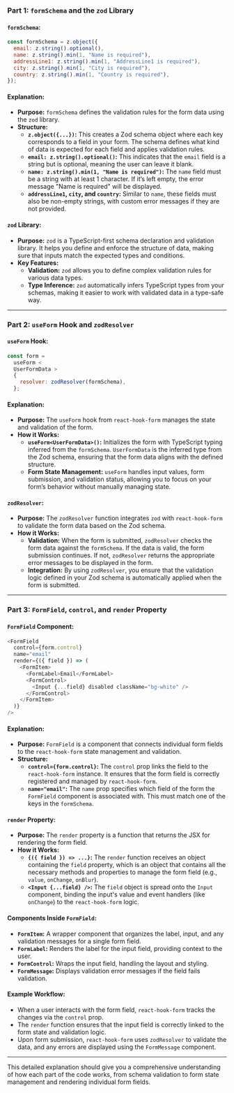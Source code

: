 ### Part 1: `formSchema` and the `zod` Library

#### `formSchema`:

```javascript
const formSchema = z.object({
  email: z.string().optional(),
  name: z.string().min(1, "Name is required"),
  addressLine1: z.string().min(1, "AddressLine1 is required"),
  city: z.string().min(1, "City is required"),
  country: z.string().min(1, "Country is required"),
});
```

#### Explanation:

- **Purpose:** `formSchema` defines the validation rules for the form data using the `zod` library.
- **Structure:**
  - **`z.object({...})`:** This creates a Zod schema object where each key corresponds to a field in your form. The schema defines what kind of data is expected for each field and applies validation rules.
  - **`email: z.string().optional()`:** This indicates that the `email` field is a string but is optional, meaning the user can leave it blank.
  - **`name: z.string().min(1, "Name is required")`:** The `name` field must be a string with at least 1 character. If it’s left empty, the error message "Name is required" will be displayed.
  - **`addressLine1`, `city`, and `country`:** Similar to `name`, these fields must also be non-empty strings, with custom error messages if they are not provided.

#### `zod` Library:

- **Purpose:** `zod` is a TypeScript-first schema declaration and validation library. It helps you define and enforce the structure of data, making sure that inputs match the expected types and conditions.
- **Key Features:**
  - **Validation:** `zod` allows you to define complex validation rules for various data types.
  - **Type Inference:** `zod` automatically infers TypeScript types from your schemas, making it easier to work with validated data in a type-safe way.

---

### Part 2: `useForm` Hook and `zodResolver`

#### `useForm` Hook:

```javascript
const form =
  useForm <
  UserFormData >
  {
    resolver: zodResolver(formSchema),
  };
```

#### Explanation:

- **Purpose:** The `useForm` hook from `react-hook-form` manages the state and validation of the form.
- **How it Works:**
  - **`useForm<UserFormData>()`:** Initializes the form with TypeScript typing inferred from the `formSchema`. `UserFormData` is the inferred type from the Zod schema, ensuring that the form data aligns with the defined structure.
  - **Form State Management:** `useForm` handles input values, form submission, and validation status, allowing you to focus on your form’s behavior without manually managing state.

#### `zodResolver`:

- **Purpose:** The `zodResolver` function integrates `zod` with `react-hook-form` to validate the form data based on the Zod schema.
- **How it Works:**
  - **Validation:** When the form is submitted, `zodResolver` checks the form data against the `formSchema`. If the data is valid, the form submission continues. If not, `zodResolver` returns the appropriate error messages to be displayed in the form.
  - **Integration:** By using `zodResolver`, you ensure that the validation logic defined in your Zod schema is automatically applied when the form is submitted.

---

### Part 3: `FormField`, `control`, and `render` Property

#### `FormField` Component:

```javascript
<FormField
  control={form.control}
  name="email"
  render={({ field }) => (
    <FormItem>
      <FormLabel>Email</FormLabel>
      <FormControl>
        <Input {...field} disabled className="bg-white" />
      </FormControl>
    </FormItem>
  )}
/>
```

#### Explanation:

- **Purpose:** `FormField` is a component that connects individual form fields to the `react-hook-form` state management and validation.
- **Structure:**
  - **`control={form.control}`:** The `control` prop links the field to the `react-hook-form` instance. It ensures that the form field is correctly registered and managed by `react-hook-form`.
  - **`name="email"`:** The `name` prop specifies which field of the form the `FormField` component is associated with. This must match one of the keys in the `formSchema`.

#### `render` Property:

- **Purpose:** The `render` property is a function that returns the JSX for rendering the form field.
- **How it Works:**
  - **`{({ field }) => ...}`:** The `render` function receives an object containing the `field` property, which is an object that contains all the necessary methods and properties to manage the form field (e.g., `value`, `onChange`, `onBlur`).
  - **`<Input {...field} />`:** The `field` object is spread onto the `Input` component, binding the input's value and event handlers (like `onChange`) to the `react-hook-form` logic.

#### Components Inside `FormField`:

- **`FormItem`:** A wrapper component that organizes the label, input, and any validation messages for a single form field.
- **`FormLabel`:** Renders the label for the input field, providing context to the user.
- **`FormControl`:** Wraps the input field, handling the layout and styling.
- **`FormMessage`:** Displays validation error messages if the field fails validation.

#### Example Workflow:

- When a user interacts with the form field, `react-hook-form` tracks the changes via the `control` prop.
- The `render` function ensures that the input field is correctly linked to the form state and validation logic.
- Upon form submission, `react-hook-form` uses `zodResolver` to validate the data, and any errors are displayed using the `FormMessage` component.

---

This detailed explanation should give you a comprehensive understanding of how each part of the code works, from schema validation to form state management and rendering individual form fields.
